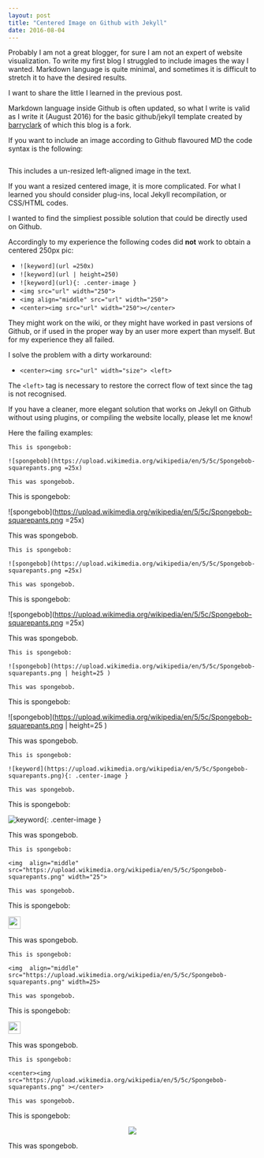 ```yaml
---
layout: post
title: "Centered Image on Github with Jekyll"
date: 2016-08-04
---
```


Probably I am not a great blogger, for sure I am not an expert of website visualization.
To write my first blog I struggled to include images the way I wanted. Markdown language is quite minimal, and sometimes it is difficult to stretch it to have the desired results.


I want to share the little I learned in the previous post.

Markdown language inside Github is often updated, so what I write is valid as I write it (August 2016) for the basic github/jekyll template created by [barryclark](https://github.com/barryclark/jekyll-now) of which this blog is a fork.

If you want to include an image according to Github flavoured MD the code syntax is the following:

```![keyword](url)
```


This includes a un-resized left-aligned image in the text.

If you want a resized centered image, it is more complicated. For what I learned you should consider plug-ins, local Jekyll recompilation, or CSS/HTML codes.

I wanted to find the simpliest possible solution that could be directly used on Github. 

Accordingly to my experience the following codes did **not** work to obtain a centered 250px pic:

*  ```![keyword](url =250x)```
*  ```![keyword](url | height=250)```
*  ```![keyword](url){: .center-image }```
*  ```<img src="url" width="250">```
*  ```<img align="middle" src="url" width="250">```
*  ```<center><img src="url" width="250"></center>```

They might work on the wiki, or they might have worked in past versions of Github, or if used in the proper way by an user more expert than myself. But for my experience they all failed.


I solve the problem with a dirty workaround:

* ```<center><img src="url" width="size"> <left>```
 

The ```<left>``` tag is necessary to restore the correct flow of text since the </center> tag is not recognised.


If you have a cleaner, more elegant solution that works on Jekyll on Github without using plugins, or compiling the website locally, please let me know!

Here the failing examples:


```
This is spongebob:

![spongebob](https://upload.wikimedia.org/wikipedia/en/5/5c/Spongebob-squarepants.png =25x)

This was spongebob.
```


This is spongebob:

![spongebob](https://upload.wikimedia.org/wikipedia/en/5/5c/Spongebob-squarepants.png =25x)

This was spongebob. 

```
This is spongebob:

![spongebob](https://upload.wikimedia.org/wikipedia/en/5/5c/Spongebob-squarepants.png =25x)

This was spongebob.
``` 

This is spongebob:

![spongebob](https://upload.wikimedia.org/wikipedia/en/5/5c/Spongebob-squarepants.png =25x)

This was spongebob.

```
This is spongebob:

![spongebob](https://upload.wikimedia.org/wikipedia/en/5/5c/Spongebob-squarepants.png | height=25 )

This was spongebob.
```

This is spongebob:

![spongebob](https://upload.wikimedia.org/wikipedia/en/5/5c/Spongebob-squarepants.png | height=25 )

This was spongebob. 

```
This is spongebob:

![keyword](https://upload.wikimedia.org/wikipedia/en/5/5c/Spongebob-squarepants.png){: .center-image }

This was spongebob.
```

This is spongebob:

![keyword](https://upload.wikimedia.org/wikipedia/en/5/5c/Spongebob-squarepants.png){: .center-image }

This was spongebob. 

```
This is spongebob:

<img  align="middle" src="https://upload.wikimedia.org/wikipedia/en/5/5c/Spongebob-squarepants.png" width="25">

This was spongebob. 
```

This is spongebob:

<img  align="middle" src="https://upload.wikimedia.org/wikipedia/en/5/5c/Spongebob-squarepants.png" width="25">

This was spongebob. 



```
This is spongebob:

<img  align="middle" src="https://upload.wikimedia.org/wikipedia/en/5/5c/Spongebob-squarepants.png" width=25>

This was spongebob.
```


This is spongebob:

<img  align="middle" src="https://upload.wikimedia.org/wikipedia/en/5/5c/Spongebob-squarepants.png" width=25>

This was spongebob.


```
This is spongebob:

<center><img src="https://upload.wikimedia.org/wikipedia/en/5/5c/Spongebob-squarepants.png" ></center>

This was spongebob. 
```
This is spongebob:

<center><img src="https://upload.wikimedia.org/wikipedia/en/5/5c/Spongebob-squarepants.png" ></center>

This was spongebob. 

